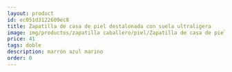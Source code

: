 ```yaml
---
layout: product
id: ec051d3122609ec8
title: Zapatilla de casa de piel destalonada con suela ultraligera
image: img/productos/zapatilla caballero/piel/Zapatilla de casa de piel destalonada con suela ultraligera=41=doble=marrón azul marino.webp
price: 41
tags: doble
description: marrón azul marino
order: 0
---
```

